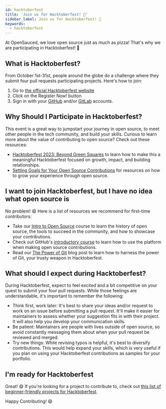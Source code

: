 ```yaml
---
id: hacktoberfest
title: 'Join us for Hacktoberfest! 🎃'
sidebar_label: Join us for Hacktoberfest! 🎃
keywords:
  - hacktoberfest
---
```


At OpenSauced, we love open source just as much as pizza! That's why we are participating in Hacktoberfest! 🎃

## What is Hacktoberfest?

From October 1st-31st, people around the globe do a challenge where they submit four pull requests participating projects. Here's how to join:

1. Go to [the official Hacktoberfest website](https://hacktoberfest.com/)
1. Click on the Register Now! button
1. Sign in with your [GitHub](https://github.com/) and/or [GitLab](https://gitlab.com/users/sign_in) accounts.

## Why Should I Participate in Hacktoberfest?

This event is a great way to jumpstart your journey in open source, to meet other people in the tech community, and build your skills. Curious to learn more about the value of contributing to open source? Check out these resources:

- [Hacktoberfest 2023: Beyond Green Squares](https://dev.to/opensauced/hacktoberfest-2023-beyond-green-squares-4d6j) to learn how to make this a meaningful Hacktoberfest focused on growth, impact, and building relationships.
- [Setting Goals for Your Open Source Contributions](https://dev.to/opensauced/setting-goals-for-your-open-source-contributions-349b) for resources on how to grow your experience through open source.

## I want to join Hacktoberfest, but I have no idea what open source is

No problem! 😄 Here is a list of resources we recommend for first-time contributors:

- Take our [Intro to Open Source](https://intro.opensauced.pizza/#/) course to learn the history of open source, the tools to succeed in the community, and how to showcase your contributions.
- Check out GitHub's [introductory course](https://github.com/skills/introduction-to-github) to learn how to use the platform when making open source contributions.
- Read our [The Power of Git](https://dev.to/opensauced/the-power-of-git-a-guide-to-collaborative-version-control-dl6) blog post to learn how to harness the power of Git, your trusty weapon in Hacktoberfest.

## What should I expect during Hacktoberfest?

During Hacktoberfest, expect to feel excited and a bit competitive on your quest to submit your four pull requests. While those feelings are understandable, it's important to remember the following:

- Think first, work later: It's best to share your ideas and/or request to work on an issue before submitting a pull request. It'll make it easier for maintainers to assess whether your suggestion fits in with their project. It will also help you develop your communication skills.
- Be patient: Maintainers are people with lives outside of open source, so avoid constantly messaging them about when your pull request be reviewed and merged.
- Try new things: While revising typos is helpful, it's best to diversify contributions. This would help expand your skills, which is very useful if you plan on using your Hacktoberfest contributions as samples for your portfolio.

## I'm ready for Hacktoberfest

Great! 😄 If you're looking for a project to contribute to, check out [this list of beginner-friendly projects for Hacktoberfest](https://insights.opensauced.pizza/pages/BekahHW/655/repositories).

Happy Contributing! 😄
